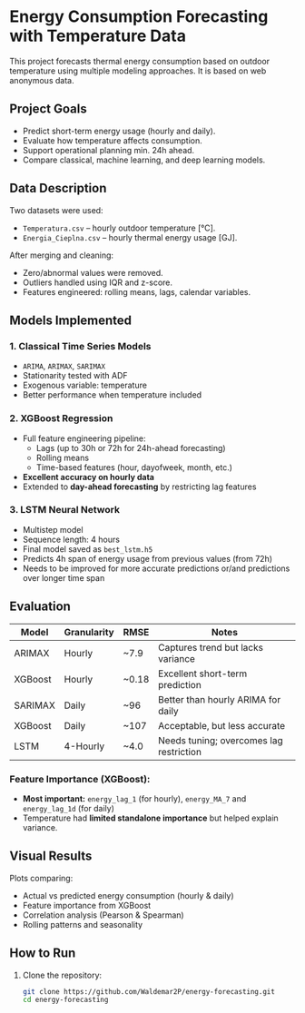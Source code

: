 #  Energy Consumption Forecasting with Temperature Data

This project forecasts thermal energy consumption based on outdoor temperature using multiple modeling approaches. It is based on web anonymous data.

##  Project Goals

- Predict short-term energy usage (hourly and daily).
- Evaluate how temperature affects consumption.
- Support operational planning min. 24h ahead.
- Compare classical, machine learning, and deep learning models.

##  Data Description

Two datasets were used:
- `Temperatura.csv` – hourly outdoor temperature [°C].
- `Energia_Cieplna.csv` – hourly thermal energy usage [GJ].

After merging and cleaning:
- Zero/abnormal values were removed.
- Outliers handled using IQR and z-score.
- Features engineered: rolling means, lags, calendar variables.

##  Models Implemented

### 1. **Classical Time Series Models**
- `ARIMA`, `ARIMAX`, `SARIMAX`
- Stationarity tested with ADF
- Exogenous variable: temperature
- Better performance when temperature included

### 2. **XGBoost Regression**
- Full feature engineering pipeline:
  - Lags (up to 30h or 72h for 24h-ahead forecasting)
  - Rolling means
  - Time-based features (hour, dayofweek, month, etc.)
- **Excellent accuracy on hourly data**
- Extended to **day-ahead forecasting** by restricting lag features

### 3. **LSTM Neural Network**
- Multistep model
- Sequence length: 4 hours
- Final model saved as `best_lstm.h5`
- Predicts 4h span of energy usage from previous values (from 72h)
- Needs to be improved for more accurate predictions or/and predictions over longer time span

##  Evaluation

| Model      | Granularity | RMSE     | Notes |
|------------|-------------|----------|-------|
| ARIMAX     | Hourly      | ~7.9     | Captures trend but lacks variance |
| XGBoost    | Hourly      | ~0.18    | Excellent short-term prediction |
| SARIMAX    | Daily       | ~96      | Better than hourly ARIMA for daily |
| XGBoost    | Daily       | ~107     | Acceptable, but less accurate |
| LSTM       | 4-Hourly    | ~4.0     | Needs tuning; overcomes lag restriction |

### Feature Importance (XGBoost):
- **Most important:** `energy_lag_1` (for hourly), `energy_MA_7` and `energy_lag_1d` (for daily)
- Temperature had **limited standalone importance** but helped explain variance.

##  Visual Results

Plots comparing:
- Actual vs predicted energy consumption (hourly & daily)
- Feature importance from XGBoost
- Correlation analysis (Pearson & Spearman)
- Rolling patterns and seasonality

##  How to Run

1. Clone the repository:
   ```bash
   git clone https://github.com/Waldemar2P/energy-forecasting.git
   cd energy-forecasting
